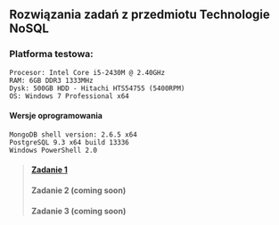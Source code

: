 ﻿## Rozwiązania zadań z przedmiotu <b>Technologie NoSQL</b>

### Platforma testowa:
    Procesor: Intel Core i5-2430M @ 2.40GHz
    RAM: 6GB DDR3 1333MHz
    Dysk: 500GB HDD - Hitachi HTS54755 (5400RPM)
	OS: Windows 7 Professional x64
#### Wersje oprogramowania
    MongoDB shell version: 2.6.5 x64
    PostgreSQL 9.3 x64 build 13336
	Windows PowerShell 2.0

> #### [Zadanie 1](exercise1.md)
> #### Zadanie 2 (coming soon)
> #### Zadanie 3 (coming soon)
